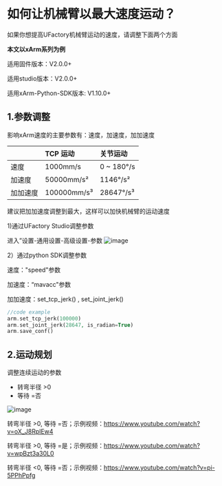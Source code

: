 # 如何让机械臂以最大速度运动？

如果你想提高UFactory机械臂运动的速度，请调整下面两个方面

__本文以xArm系列为例__

适用固件版本：V2.0.0+

适用studio版本：V2.0.0+

适用xArm-Python-SDK版本: V1.10.0+

## 1.参数调整

影响xArm速度的主要参数有：速度，加速度，加加速度

|          | TCP 运动    | 关节运动   |
| :------- | :---------- | :--------- |
| 速度     | 1000mm/s    | 0 ~ 180°/s |
| 加速度   | 50000mm/s²  | 1146°/s²   |
| 加加速度 | 100000mm/s³ | 28647°/s³  |


建议把加加速度调整到最大，这样可以加快机械臂的运动速度

1)通过UFactory Studio调整参数

进入”设置-通用设置-高级设置-参数
![image](https://github.com/xArm-Developer/ufactory_docs/blob/main/cn/.gitbook/assets/13.png)


2）通过python SDK调整参数

速度："speed"参数

加速度：“mavacc"参数

加加速度：set_tcp_jerk() , set_joint_jerk()

```php
//code example
arm.set_tcp_jerk(100000)
arm.set_joint_jerk(28647, is_radian=True)
arm.save_conf()
```

## 2.运动规划

调整连续运动的参数

* 转弯半径 >0
* 等待 =否

![image](https://github.com/xArm-Developer/ufactory_docs/blob/main/cn/.gitbook/assets/14.png)

转弯半径 >0, 等待 =否；示例视频：https://www.youtube.com/watch?v=oX_J8RplEw4

转弯半径 >0, 等待 =是；示例视频：https://www.youtube.com/watch?v=wpBzt3a30L0

转弯半径 <0, 等待 =否；示例视频：https://www.youtube.com/watch?v=pi-5PPhPpfg
